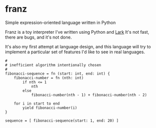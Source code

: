# franz
Simple expression-oriented language written in Python

Franz is a toy interpreter I've written using Python and [Lark](https://github.com/erezsh/lark)
It's not fast, there are bugs, and it's not done. 

It's also my first attempt at language design, and this 
language will try to implement a particular set of features 
I'd like to see in real languages.

```
#
# inefficient algorithm intentionally chosen
#
fibonacci-sequence = fn (start: int, end: int) {
    fibonacci-number = fn (nth: int)
        if nth <= 1
            nth
        else
            fibonacci-number(nth - 1) + fibonacci-number(nth - 2)

    for i in start to end
        yield fibonacci-number(i)
}

sequence = [ fibonacci-sequence(start: 1, end: 20) ]
```

